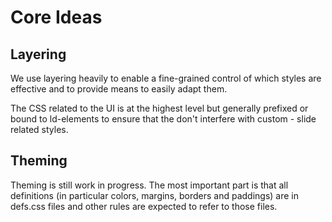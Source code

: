 # Core Ideas

## Layering

We use layering heavily to enable a fine-grained control of which styles are effective and to provide means to easily adapt them.

The CSS related to the UI is at the highest level but generally prefixed or bound to ld-elements to ensure that the don't interfere with custom - slide related styles.

## Theming

Theming is still work in progress. The most important part is that all definitions (in particular colors, margins, borders and paddings) are in defs.css files and other rules are expected to refer to those files.



